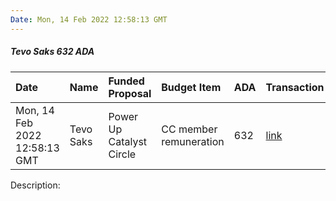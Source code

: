 ```yaml
---
Date: Mon, 14 Feb 2022 12:58:13 GMT
---
```


##### Tevo Saks 632 ADA

| Date      | Name | Funded Proposal | Budget Item | ADA | Transaction|
| :---        | :---  | :--- | :--- | :--- | :--- |
| Mon, 14 Feb 2022 12:58:13 GMT | Tevo Saks | Power Up Catalyst Circle | CC member remuneration | 632 | [link](https://cardanoscan.io/transaction/225336d312fea7093804f1f45152a9c1567e75eafaa4782689d9f852a98377d0)|

Description: 

